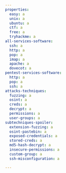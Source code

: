 ```yaml
---
properties:
  easy: a
  unix: a
  ubuntu: a
  ctf: a
  free: a
  tryhackme: a
all-services-software:
  ssh: a
  http: a
  pop: a
  imap: a
  apache: a
  dovecot: a
pentest-services-software:
  http: a
  pop: a
  ssh: a
attacks-techniques:
  fuzzing: a
  osint: a
  creds: a
  decrypt: a
  permissions: a
  user-groups: a
subtechniques-spoiler:
  extension-fuzzing: a
  osint-pastebin: a
  exposed-credentials: a
  stored-creds: a
  md5-hash-decrypt: a
  insecure-permissions: a
  custom-group: a
  ssh-misconfiguration: a

---
```


